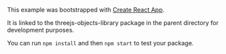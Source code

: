This example was bootstrapped with [Create React App](https://github.com/facebook/create-react-app).

It is linked to the threejs-objects-library package in the parent directory for development purposes.

You can run `npm install` and then `npm start` to test your package.

